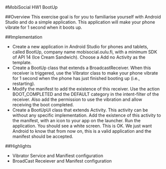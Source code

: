 #MobiSocial HW1 BootUp

##Overview
This exercise goal is for you to familiarise yourself with Android Studio and do a simple application. This application will make your phone vibrate for 1 second when it boots up.



##Implementation
* Create a new application in Android Studio for phones and tablets, called BootUp, company name mobisocial.oulu.fi, with a minimum SDK of API 14 (Ice Cream Sandwich). Choose a Add no Activity as the template.
* Create a BootUp class that extends a BroadcastReceiver. When this receiver is triggered, use the Vibrator class to make your phone vibrate for 1 second when the phone has just finished booting up (i.e., restarting).
* Modify the manifest to add the existence of this receiver. Use the action BOOT_COMPLETED and the DEFAULT category in the intent-filter of the receiver. Also add the permission to use the vibration and allow receiving the boot completed.
* Create a BootUpUI class that extends Activity. This activity can be without any specific implementation. Add the existence of this activity to the manifest, with an icon to your app on the launcher. Run the application. You should see a white screen. This is OK. We just want Android to know that from now on, this is a valid application and the manifest should be accepted.

##Highlights
* Vibrator Service and Manifiest configuration
* BroadCast Receiever and Manifest configuration

